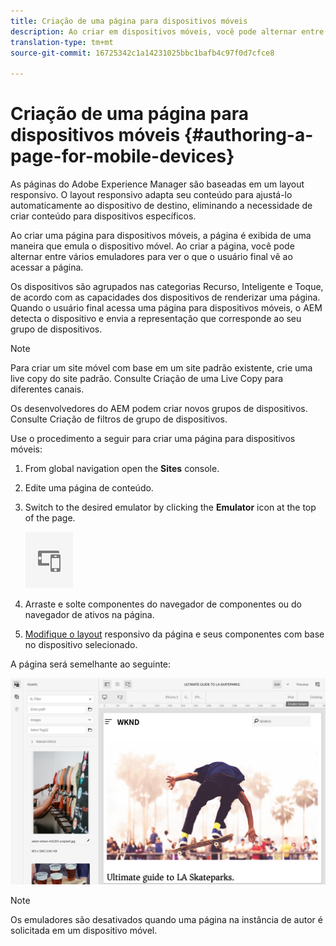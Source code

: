 ```yaml
---
title: Criação de uma página para dispositivos móveis
description: Ao criar em dispositivos móveis, você pode alternar entre vários emuladores para ver o que o usuário final vê
translation-type: tm+mt
source-git-commit: 16725342c1a14231025bbc1bafb4c97f0d7cfce8

---
```



# Criação de uma página para dispositivos móveis {#authoring-a-page-for-mobile-devices}

As páginas do Adobe Experience Manager são baseadas em um layout responsivo. O layout responsivo adapta seu conteúdo para ajustá-lo automaticamente ao dispositivo de destino, eliminando a necessidade de criar conteúdo para dispositivos específicos.

Ao criar uma página para dispositivos móveis, a página é exibida de uma maneira que emula o dispositivo móvel. Ao criar a página, você pode alternar entre vários emuladores para ver o que o usuário final vê ao acessar a página.

Os dispositivos são agrupados nas categorias Recurso, Inteligente e Toque, de acordo com as capacidades dos dispositivos de renderizar uma página. Quando o usuário final acessa uma página para dispositivos móveis, o AEM detecta o dispositivo e envia a representação que corresponde ao seu grupo de dispositivos.

>[!NOTE]
>
>Para criar um site móvel com base em um site padrão existente, crie uma live copy do site padrão. Consulte Criação de uma Live Copy para diferentes canais.
>
>Os desenvolvedores do AEM podem criar novos grupos de dispositivos. Consulte Criação de filtros de grupo de dispositivos.
<!--
>To create a mobile site based on an existing standard site, create a live copy of the standard site. (See [Creating a Live Copy for Different Channels](/help/sites-administering/msm-livecopy.md).)
>
>AEM developers can create new device groups. (See [Creating Device Group Filters](/help/sites-developing/groupfilters.md).)
-->

Use o procedimento a seguir para criar uma página para dispositivos móveis:

1. From global navigation open the **Sites** console.
1. Edite uma página de conteúdo.
1. Switch to the desired emulator by clicking the **Emulator** icon at the top of the page.

   ![Ícone Emulador](/help/sites-cloud/authoring/assets/emulator.png)

1. Arraste e solte componentes do navegador de componentes ou do navegador de ativos na página.
1. [Modifique o layout](/help/sites-cloud/authoring/features/responsive-layout.md) responsivo da página e seus componentes com base no dispositivo selecionado.

A página será semelhante ao seguinte:

![Exemplo de dispositivo móvel](/help/sites-cloud/authoring/assets/mobile.png)

>[!NOTE]
>
>Os emuladores são desativados quando uma página na instância de autor é solicitada em um dispositivo móvel.
